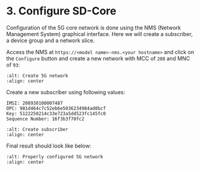 # 3. Configure SD-Core

Configuration of the 5G core network is done using the NMS (Network Management System) graphical
interface. Here we will create a subscriber, a device group and a network slice.

Access the NMS at `https://<model name>-nms.<your hostname>` and click on the `Configure` button
and create a new network with MCC of `208` and MNC of `93`:

```{image} ../images/configure_5g_network.png
:alt: Create 5G network
:align: center
```

Create a new subscriber using following values:

```text
IMSI: 208930100007487
OPC: 981d464c7c52eb6e5036234984ad0bcf
Key: 5122250214c33e723a5dd523fc145fc0
Sequence Number: 16f3b3f70fc2
```

```{image} ../images/create_subscriber.png
:alt: Create subscriber
:align: center
```

Final result should look like below:

```{image} ../images/network_configured.png
:alt: Properly configured 5G network
:align: center
```
